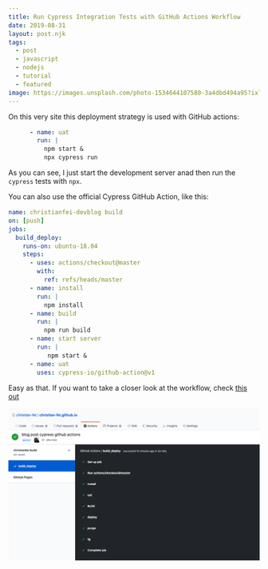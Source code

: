 ```yaml
---
title: Run Cypress Integration Tests with GitHub Actions Workflow
date: 2019-08-31
layout: post.njk
tags:
  - post
  - javascript
  - nodejs
  - tutorial
  - featured
image: https://images.unsplash.com/photo-1534644107580-3a4dbd494a95?ixlib=rb-1.2.1&ixid=eyJhcHBfaWQiOjEyMDd9&auto=format&fit=crop&w=250&q=40
---
```


On this very site this deployment strategy is used with GitHub actions:

```yml
      - name: uat
        run: |
          npm start &
          npx cypress run
```

As you can see, I just start the development server anad then run the `cypress` tests with `npx`.

You can also use the official Cypress GitHub Action, like this:


```yml
name: christianfei-devblog build
on: [push]
jobs:
  build_deploy:
    runs-on: ubuntu-18.04
    steps:
      - uses: actions/checkout@master
        with:
          ref: refs/heads/master
      - name: install
        run: |
          npm install
      - name: build
        run: |
          npm run build
      - name: start server
        run: |
           npm start &
      - name: uat
        uses: cypress-io/github-action@v1
```

Easy as that. If you want to take a closer look at the workflow, check [this out](https://github.com/christian-fei/christian-fei.github.io/blob/master/.github/workflows/main.yml)

![ffmpeg-layer.png](/assets/images/posts/cypress-github-actions.png)
